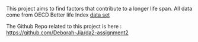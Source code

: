 This project aims to find factors that contribute to a longer life span. All data come from OECD Better life Index [data set](https://stats.oecd.org/Index.aspx?DataSetCode=BLI#)

The Github Repo related to this project is here : https://github.com/Deborah-Jia/da2-assignment2
